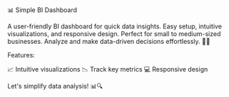 
📊 Simple BI Dashboard

A user-friendly BI dashboard for quick data insights. Easy setup, intuitive visualizations, and responsive design. Perfect for small to medium-sized businesses. Analyze and make data-driven decisions effortlessly. 🚀✨

Features:

📈 Intuitive visualizations
📉 Track key metrics
💻 Responsive design


Let's simplify data analysis! 📊🔍
